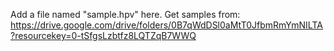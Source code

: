 Add a file named "sample.hpv" here. Get samples from:
https://drive.google.com/drive/folders/0B7qWdDSl0aMtT0JfbmRmYmNILTA?resourcekey=0-tSfgsLzbtfz8LQTZqB7WWQ
